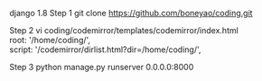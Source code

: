 django 1.8
Step 1 git clone https://github.com/boneyao/coding.git

Step 2  vi coding/codemirror/templates/codemirror/index.html<Br/>
    root: '/home/coding/',<Br/>
    script: '/codemirror/dirlist.html?dir=/home/coding/',<Br/>

Step 3 python manage.py runserver 0.0.0.0:8000 


